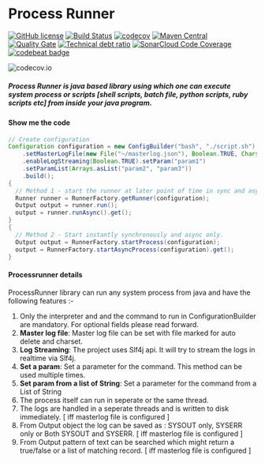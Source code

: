 # Process Runner

[![GitHub license](https://img.shields.io/github/license/saptarshidebnath/processrunner.svg)](https://github.com/saptarshidebnath/processrunner/blob/master/LICENSE.txt) [![Build Status](https://travis-ci.org/saptarshidebnath/processrunner.svg?branch=master)](https://travis-ci.org/saptarshidebnath/processrunner) [![codecov](https://codecov.io/gh/saptarshidebnath/processrunner/branch/master/graph/badge.svg)](https://codecov.io/gh/saptarshidebnath/processrunner) [![Maven Central](https://maven-badges.herokuapp.com/maven-central/com.saptarshidebnath.utilities/ProcessRunner/badge.svg)](https://maven-badges.herokuapp.com/maven-central/com.saptarshidebnath.utilities/ProcessRunner) [![Quality Gate](https://sonarqube.com/api/badges/gate?key=com.saptarshidebnath.utilities%3AProcessRunner)](https://sonarcloud.io/dashboard?id=com.saptarshidebnath.utilities%3AProcessRunner) [![Technical debt ratio](https://sonarqube.com/api/badges/measure?key=com.saptarshidebnath.utilities%3AProcessRunner&metric=sqale_debt_ratio)](https://sonarcloud.io/dashboard?id=com.saptarshidebnath.utilities%3AProcessRunner) [![SonarCloud Code Coverage](https://sonarcloud.io/api/badges/measure?key=com.saptarshidebnath.utilities%3AProcessRunner&metric=coverage)](https://sonarcloud.io/dashboard?id=com.saptarshidebnath.utilities%3AProcessRunner) [![codebeat badge](https://codebeat.co/badges/138abe4e-5e31-46a1-8973-910baff2aac0)](https://codebeat.co/projects/github-com-saptarshidebnath-processrunner-master)

![codecov.io](https://codecov.io/gh/saptarshidebnath/processrunner/branch/master/graphs/commits.svg?branch=master)

##### ***Process Runner*** is java based library using which one can **execute system process or scripts [shell scripts, batch file, python scripts, ruby scripts etc] from inside your java program**.

#### Show me the code
```java
// Create configuration
Configuration configuration = new ConfigBuilder("bash", "./script.sh")
    .setMasterLogFile(new File("~/masterlog.json"), Boolean.TRUE, Charset.defaultCharset())
    .enableLogStreaming(Boolean.TRUE).setParam("param1")
    .setParamList(Arrays.asList("param2", "param3"))
    .build();
{
  // Method 1 - start the runner at later point of time in sync and async manner.
  Runner runner = RunnerFactory.getRunner(configuration);
  Output output = runner.run();
  output = runner.runAsync().get();
}
{
  // Method 2 - Start instantly synchronously and async only.
  Output output = RunnerFactory.startProcess(configuration);
  output = RunnerFactory.startAsyncProcess(configuration).get();
}
```

#### Processrunner details

ProcessRunner library can run any system process from java and have the following features :-

1. Only the interpreter and and the command to run in ConfigurationBuilder are mandatory. For optional fields please read forward.
1. **Master log file**: Master log file can be set with file marked for auto delete and charset.
1. **Log Streaming**: The project uses Slf4j api. It will try to stream the logs in realtime via Slf4j.
1. **Set a param**: Set a parameter for the command. This method can be used multiple times.
1. **Set param from a list of String**: Set a parameter for the command from a List of String
1. The process itself can run in seperate or the same thread.
1. The logs are handled in a seperate threads and is written to disk immediately. [ iff masterlog file is configured ]
1. From Output object the log can be saved as : SYSOUT only, SYSERR only or Both SYSOUT and SYSERR. [ iff masterlog file is configured ]
1. From Output pattern of text can be searched which might return a true/false or a list of matching record. [ iff masterlog file is configured ]
